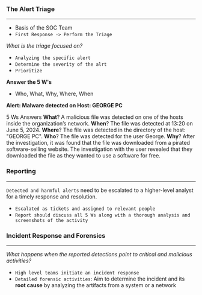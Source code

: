 
### The Alert Triage
-------------
- Basis of the SOC Team
- `First Response -> Perform the Triage`

*What is the triage focused on?*
- `Analyzing the specific alert`
- `Determine the severity of the alrt`
- `Prioritize`

**Answer the 5 W's**
- Who, What, Why, Where, When

**Alert: Malware detected on Host: GEORGE PC**

5 Ws	Answers
**What**?	A malicious file was detected on one of the hosts inside the organization’s network.
**When**?	The file was detected at 13:20 on June 5, 2024.
**Where**?	The file was detected in the directory of the host: "GEORGE PC".
**Who**?	The file was detected for the user George.
**Why**?	After the investigation, it was found that the file was downloaded from a pirated software-selling website. The investigation with the user revealed that they downloaded the file as they wanted to use a software for free.


### Reporting
-------------
`Detected and harmful alerts` need to be escalated to a higher-level analyst for a timely response and resolution.
- `Escalated as tickets and assigned to relevant people`
- `Report should discuss all 5 Ws along with a thorough analysis and screenshots of the activity`


### Incident Response and Forensics
-----------
*What happens when the reported detections point to critical and malicious activities?*
- `High level teams initiate an incident response`
- `Detailed forensic activities`: Aim to determine the incident and its **root cause** by analyzing the artifacts from a system or a network

